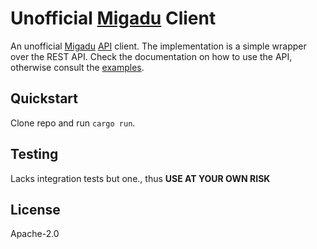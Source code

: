 # Unofficial [Migadu](https://www.migadu.com) Client

An unofficial [Migadu](https://migadu.com) [API](https://www.migadu.com/api/) client. The implementation is a simple wrapper over the REST API. Check the documentation on how to use the API, otherwise consult the [examples](./examples).

## Quickstart

Clone repo and run `cargo run`.

## Testing

Lacks integration tests but one., thus **USE AT YOUR OWN RISK**

## License

Apache-2.0